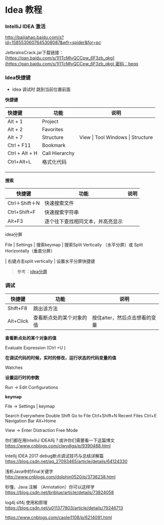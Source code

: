 # Idea 教程



### IntelliJ IDEA 激活

http://baijiahao.baidu.com/s?id=1585530607645308087&wfr=spider&for=pc

JetbrainsCrack.jar下载链接：[https://pan.baidu.com/s/1l1TcMlyQCCpw_6F3zb_qkg](https://pan.baidu.com/s/1l1TcMlyQCCpw_6F3zb_qkg) 密码：beqs



###  Idea快捷键

- Idea 调试时 跳到当前位置前面




**快捷键**

| 快捷键            | 功能             | 说明                                |
| :------------- | -------------- | --------------------------------- |
| Alt + 1        | Project        |                                   |
| Alt + 2        | Favorites      |                                   |
| Alt + 7        | Structure      | View \| Tool Windows \| Structure |
| Ctrl + F11     | Bookmark       |                                   |
| Ctrl + Alt + H | Call Hierarchy |                                   |
| Ctrl+Alt+L     | 格式化代码          |                                   |
|                |                |                                   |
|                |                |                                   |
|                |                |                                   |



**搜索** 

| 快捷键          | 功能               | 说明   |
| ------------ | ---------------- | ---- |
| Ctrl＋Shift＋N | 快速搜索文件           |      |
| Ctrl+Shift+F | 快速搜索字符串          |      |
| Alt+F3       | 逐个往下查找相同文本，并高亮显示 |      |

idea分屏

File | Settings | 搜索keymap | 搜索Split Vertically （水平分屏）或 Split Horizontally（垂直分屏）

| 右键点击split vertically | 设置水平分屏快捷键

> 参考：[idea分屏](https://blog.csdn.net/sinat_32034679/article/details/72621671)







### 调试

| 快捷键       | 功能           | 说明                |
| --------- | ------------ | ----------------- |
| Shift+F8  | 跳出该方法        |                   |
| Alt+Click | 查看断点处的某个对象的值 | 按住alter，然后点击想看的变量 |



**查看断点处的某个对象的值**

Evaluate Expression (Ctrl +U )

**在调试代码的时候，实时的修改，运行状态的代码变量的值**

Watches

**设置运行时的参数**

Run → Edit Configurations

**keymap**

File → Settings |  keymap



Search Everywhere 	Double Shift
Go to File 		        Ctrl+Shift+N
Recent Files 		         Ctrl+E
Navigation Bar 		Alt+Home





View → Enter Distraction Free Mode

你们都在用IntelliJ IDEA吗？或许你们需要看一下这篇博文
https://www.cnblogs.com/clwydjgs/p/9390488.html

Intellij IDEA 2017 debug断点调试技巧与总结详解篇
https://blog.csdn.net/qq_27093465/article/details/64124330

浅析Java中的final关键字
http://www.cnblogs.com/dolphin0520/p/3736238.html

秒懂，Java 注解 （Annotation）你可以这样学
https://blog.csdn.net/briblue/article/details/73824058

log4j slf4j 使用和原理
https://blog.csdn.net/u011377803/article/details/79246713


https://www.cnblogs.com/caolei1108/p/6214091.html





